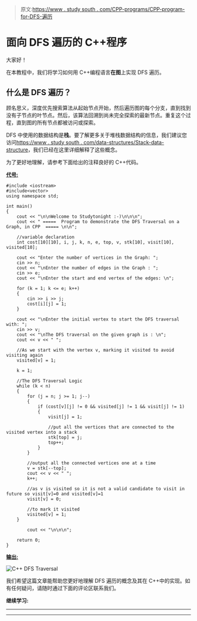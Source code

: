> 原文:[https://www . study south . com/CPP-programs/CPP-program-for-DFS-遍历](https://www.studytonight.com/cpp-programs/cpp-program-for-dfs-traversal)

# 面向 DFS 遍历的 C++程序

大家好！

在本教程中，我们将学习如何用 C++编程语言**在图**上实现 DFS 遍历。

## 什么是 DFS 遍历？

顾名思义，深度优先搜索算法从起始节点开始，然后遍历图的每个分支，直到找到没有子节点的叶节点。然后，该算法回溯到尚未完全探索的最新节点。重复这个过程，直到图的所有节点都被访问或探索。

DFS 中使用的数据结构是**栈**。要了解更多关于堆栈数据结构的信息，我们建议您访问[https://www . study south . com/data-structures/Stack-data-structure](https://www.studytonight.com/data-structures/stack-data-structure)，我们已经在这里详细解释了这些概念。

为了更好地理解，请参考下面给出的注释良好的 C++代码。

<u>**代号:**</u>

```
#include <iostream>
#include<vector>
using namespace std;

int main()
{
    cout << "\n\nWelcome to Studytonight :-)\n\n\n";
    cout << " =====  Program to demonstrate the DFS Traversal on a Graph, in CPP  ===== \n\n";

    //variable declaration
    int cost[10][10], i, j, k, n, e, top, v, stk[10], visit[10], visited[10];

    cout << "Enter the number of vertices in the Graph: ";
    cin >> n;
    cout << "\nEnter the number of edges in the Graph : ";
    cin >> e;
    cout << "\nEnter the start and end vertex of the edges: \n";

    for (k = 1; k <= e; k++)
    {
        cin >> i >> j;
        cost[i][j] = 1;
    }

    cout << "\nEnter the initial vertex to start the DFS traversal with: ";
    cin >> v;
    cout << "\nThe DFS traversal on the given graph is : \n";
    cout << v << " ";

    //As we start with the vertex v, marking it visited to avoid visiting again
    visited[v] = 1;

    k = 1;

    //The DFS Traversal Logic
    while (k < n)
    {
        for (j = n; j >= 1; j--)
        {
            if (cost[v][j] != 0 && visited[j] != 1 && visit[j] != 1)
            {
                visit[j] = 1;

                //put all the vertices that are connected to the visited vertex into a stack
                stk[top] = j;
                top++;
            }
        }

        //output all the connected vertices one at a time
        v = stk[--top];
        cout << v << " ";
        k++;

        //as v is visited so it is not a valid candidate to visit in future so visit[v]=0 and visited[v]=1
        visit[v] = 0;

        //to mark it visited 
        visited[v] = 1;
    }

        cout << "\n\n\n";

    return 0;
} 
```

<u>**输出:**</u>

![C++ DFS Traversal](../Images/5d565e361030fbd77282e36de350bc5c.png)

我们希望这篇文章能帮助您更好地理解 DFS 遍历的概念及其在 C++中的实现。如有任何疑问，请随时通过下面的评论区联系我们。

**继续学习:**

* * *

* * *